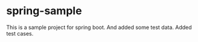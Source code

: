 # spring-sample

This is a sample project for spring boot. And added some test data.
Added test cases.